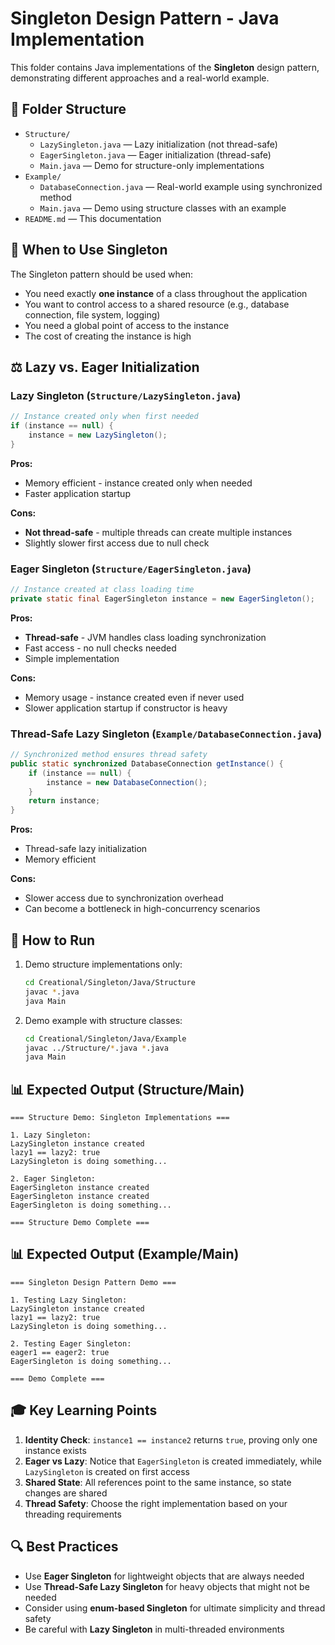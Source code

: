 # Singleton Design Pattern - Java Implementation

This folder contains Java implementations of the **Singleton** design pattern, demonstrating different approaches and a real-world example.

## 📁 Folder Structure

- `Structure/`
  - `LazySingleton.java` — Lazy initialization (not thread-safe)
  - `EagerSingleton.java` — Eager initialization (thread-safe)
  - `Main.java` — Demo for structure-only implementations
- `Example/`
  - `DatabaseConnection.java` — Real-world example using synchronized method
  - `Main.java` — Demo using structure classes with an example
- `README.md` — This documentation

## 🎯 When to Use Singleton

The Singleton pattern should be used when:
- You need exactly **one instance** of a class throughout the application
- You want to control access to a shared resource (e.g., database connection, file system, logging)
- You need a global point of access to the instance
- The cost of creating the instance is high

## ⚖️ Lazy vs. Eager Initialization

### Lazy Singleton (`Structure/LazySingleton.java`)
```java
// Instance created only when first needed
if (instance == null) {
    instance = new LazySingleton();
}
```

**Pros:**
- Memory efficient - instance created only when needed
- Faster application startup

**Cons:**
- **Not thread-safe** - multiple threads can create multiple instances
- Slightly slower first access due to null check

### Eager Singleton (`Structure/EagerSingleton.java`)
```java
// Instance created at class loading time
private static final EagerSingleton instance = new EagerSingleton();
```

**Pros:**
- **Thread-safe** - JVM handles class loading synchronization
- Fast access - no null checks needed
- Simple implementation

**Cons:**
- Memory usage - instance created even if never used
- Slower application startup if constructor is heavy

### Thread-Safe Lazy Singleton (`Example/DatabaseConnection.java`)
```java
// Synchronized method ensures thread safety
public static synchronized DatabaseConnection getInstance() {
    if (instance == null) {
        instance = new DatabaseConnection();
    }
    return instance;
}
```

**Pros:**
- Thread-safe lazy initialization
- Memory efficient

**Cons:**
- Slower access due to synchronization overhead
- Can become a bottleneck in high-concurrency scenarios

## 🚀 How to Run

1. Demo structure implementations only:
   ```bash
   cd Creational/Singleton/Java/Structure
   javac *.java
   java Main
   ```

2. Demo example with structure classes:
   ```bash
   cd Creational/Singleton/Java/Example
   javac ../Structure/*.java *.java
   java Main
   ```

## 📊 Expected Output (Structure/Main)
```
=== Structure Demo: Singleton Implementations ===

1. Lazy Singleton:
LazySingleton instance created
lazy1 == lazy2: true
LazySingleton is doing something...

2. Eager Singleton:
EagerSingleton instance created
EagerSingleton instance created
EagerSingleton is doing something...

=== Structure Demo Complete ===
```

## 📊 Expected Output (Example/Main)
```
=== Singleton Design Pattern Demo ===

1. Testing Lazy Singleton:
LazySingleton instance created
lazy1 == lazy2: true
LazySingleton is doing something...

2. Testing Eager Singleton:
eager1 == eager2: true
EagerSingleton is doing something...

=== Demo Complete ===
```

## 🎓 Key Learning Points

1. **Identity Check**: `instance1 == instance2` returns `true`, proving only one instance exists
2. **Eager vs Lazy**: Notice that `EagerSingleton` is created immediately, while `LazySingleton` is created on first access
3. **Shared State**: All references point to the same instance, so state changes are shared
4. **Thread Safety**: Choose the right implementation based on your threading requirements

## 🔍 Best Practices

- Use **Eager Singleton** for lightweight objects that are always needed
- Use **Thread-Safe Lazy Singleton** for heavy objects that might not be needed
- Consider using **enum-based Singleton** for ultimate simplicity and thread safety
- Be careful with **Lazy Singleton** in multi-threaded environments